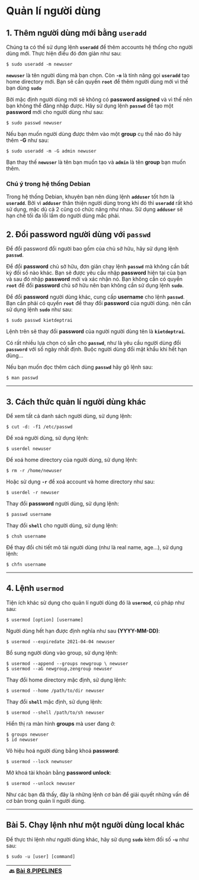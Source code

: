 # Quản lí người dùng

## 1. Thêm người dùng mới bằng **`useradd`**

Chúng ta có thể sử dụng lệnh **`useradd`** để thêm accounts hệ thống cho người dùng mới. Thực hiện điều đó đơn giản như sau:

```shell
$ sudo useradd -m newuser
```

**`newuser`** là tên người dùng mà bạn chọn. Còn **`-m`** là tính năng gọi **`useradd`** tạo home directory mới. Bạn sẽ cần quyền **`root`** để thêm người dùng mới vì thế bạn dùng **`sudo`**

Bởi mặc định người dùng mới sẽ không có **password assigned** và vì thế nên bạn không thể đăng nhập được. Hãy sử dụng lệnh **`passwd`** để tạo một **password** mới cho người dùng như sau: 

```shell
$ sudo passwd newuser
```

Nếu bạn muốn người dùng được thêm vào một **group** cụ thể nào đó hãy thêm **-G** như sau:

```shell
$ sudo useradd -m -G admin newuser
```

Bạn thay thế **`newuser`** là tên bạn muốn tạo và **`admin`** là tên **group** bạn muốn thêm.

### Chú ý trong hệ thống Debian

Trong hệ thống Debian, khuyên bạn nên dùng lệnh **`adduser`** tốt hơn là **`useradd`**. Bởi vì **`adduser`** thân thiện người dùng trong khi đó thì **`useradd`** rất khó sử dụng, mặc dù cả 2 cũng có chức năng như nhau. Sử dụng **`adduser`** sẽ hạn chế tối đa lỗi lầm do người dùng mắc phải.

## 2. Đổi password người dùng với **`passwd`**

Để đổi password đổi người bao gồm của chủ sở hữu, hãy sử dụng lệnh **`passwd`**.

Để đổi **password** chủ sở hữu, đơn giản chạy lệnh **`passwd`** mà không cần bất kỳ đối số nào khác. Bạn sẽ được yêu cầu nhập **password** hiện tại của bạn và sau đó nhập **password** mới và xác nhận nó. Bạn không cần có quyền **`root`** để đổi **password** chủ sở hữu nên bạn không cần sử dụng lệnh **`sudo`**.

Để đổi **password** người dùng khác, cung cấp **username** cho lệnh **`passwd`**. Bạn cần phải có quyền **`root`** để thay đổi **password** của người dùng. nên cần sử dụng lệnh **`sudo`** như sau:

```shell
$ sudo passwd kietdeptrai
```

Lệnh trên sẽ thay đổi **password** của người  người dùng tên là **`kietdeptrai`**.

Có rất nhiều lựa chọn có sẵn cho **`passwd`**, như là yêu cầu người dùng đổi **`password`** với số ngày nhất định. Buộc người dùng đổi mật khẩu khi hết hạn dùng... 

Nếu bạn muốn đọc thêm cách dùng **`passwd`** hãy gõ lệnh sau:

```shell
$ man passwd
```

---

## 3. Cách thức quản lí người dùng khác

Để xem tất cả danh sách người dùng, sử dụng lệnh:

```shell
$ cut -d: -f1 /etc/passwd
```

Để xoá người dùng, sử dụng lệnh:

```shell
$ userdel newuser
```

Để xoá home directory của người dùng, sử dụng lệnh:

```shell
$ rm -r /home/newuser
```

Hoặc sử dụng **`-r`** để xoá account và home directory như sau:

```shell
$ userdel -r newuser
```

Thay đổi **password** người dùng, sử dụng lệnh:

```shell
$ passwd username
```

Thay đổi **`shell`** cho người dùng, sử dụng lệnh:

```shell
$ chsh username
```

Để thay đổi chi tiết mô tải người dùng (như là real name, age...), sử dụng lệnh:

```shell
$ chfn username
```

---

## 4. Lệnh **`usermod`**

Tiện ích khác sử dụng cho quản lí người dùng đó là **`usermod`**, cú pháp như sau:

```shell
$ usermod [option] [username]
```

Người dùng hết hạn được định nghĩa như sau **(YYYY-MM-DD)**: 

```shell
$ usermod --expiredate 2021-04-04 newuser
```

Bổ sung người dùng vào group, sử dụng lệnh:

```shell
$ usermod --append --groups newgroup \ newuser
$ usermod --aG newgroup,zengroup newuser
```

Thay đổi home directory mặc định, sử dụng lệnh:

```shell
$ usermod --home /path/to/dir newuser
```

Thay đổi **`shell`** mặc định, sử dụng lệnh:

```shell
$ usermod --shell /path/to/sh newuser
```

Hiển thị ra màn hình **groups** mà user đang ở: 

```shell
$ groups newuser
$ id newuser
```

Vô hiệu hoá người dùng bằng khoá **password**:

```shell
$ usermod --lock newnuser
```

Mở khoá tài khoản bằng **password unlock**:

```shell
$ usermod --unlock newuser
```

Như các bạn đã thấy, đây là những lệnh cơ bản để giải quyết những vấn đề cơ bản trong quản lí người dùng.

---

## Bài 5. Chạy lệnh như một người dùng local khác

Để thực thi lệnh như người dùng khác, hãy sử dụng **`sudo`** kèm đối số **`-u`** như sau:

```shell
$ sudo -u [user] [command]
```

| 🔙 [Bài 8.PIPELINES](https://github.com/Zenfection/Linux-for-babies/blob/master/Người%20dùng%20và%20quản%20lí%20file/8.PIPELINES.md) |     |
| ------------------------------------------------------------------------------------------------------------------------------------ | --- |
